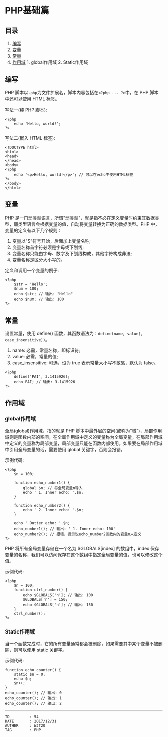 
# PHP基础篇 #

## 目录 ##

1. [编写](#href1)
2. [变量](#href2)
3. [常量](#href3)
4. [作用域](#href4)
 [](#href5)   1. global作用域
 [](#href6)   2. Static作用域

## <a name="href1">编写</a> ##

PHP 脚本以`.php`为文件扩展名，脚本内容包括在`<?php ... ?>`中，在 PHP 脚本中还可以使用 HTML 标签。

写法一(纯 PHP 脚本):

```
<?php
    echo 'Hello, world!';
?>
```

写法二(嵌入 HTML 标签):

```
<!DOCTYPE html>
<html>
<head>
</head>
<body>
<?php
    echo '<p>Hello, world!</p>'; // 可以在echo中使用HTML标签
?>
</body>
</html>
```

## <a name="href2">变量</a> ##

PHP 是一门弱类型语言，所谓"弱类型"，就是指不必在定义变量时约束其数据类型，弱类型语言会根据变量的值，自动将变量转换为正确的数据类型。PHP 中，变量的定义有以下几个规则：

1. 变量以"$"符号开始，后面加上变量名称;
2. 变量名称首字符必须是字母或下划线;
3. 变量名称只能由字母、数字及下划线构成，其他字符构成非法;
4. 变量名称是区分大小写的。

定义和调用一个变量的例子:

```
<?php
    $str = 'Hello';
    $num = 100;
    echo $str; // 输出: "Hello"
    echo $num; // 输出: 100
?>
```

## <a name="href3">常量</a> ##

设置常量，使用 define() 函数，其函数语法为：`define(name, value[, case_insensitive])`。

1. name: 必需，常量名称，即标识符;
2. value: 必需，常量的值;
3. case_insensitive: 可选，设为 true 表示常量大小写不敏感，默认为 false。

```
<?php
    define('PAI', 3.1415926);
    echo PAI; // 输出: 3.1415926
?>
```

## <a name="href4">作用域</a> ##

### <a name="href4-1">global作用域</a> ###

全局(global)作用域，指的就是 PHP 脚本中最外层的空间(或称为"域")，局部作用域则是函数内部的空间，在全局作用域中定义的变量称为全局变量，在局部作用域中定义的变量称为局部变量，局部变量只能在函数内部使用。如果要在局部作用域中引用全局变量的话，需要使用 global 关键字，否则会报错。

示例代码:

```
<?php
    $n = 100;

    function echo_number1() {
        global $n; // 将全局变量n导入
        echo ' 1. Inner echo: '.$n;
    }

    function echo_number2() {
        echo ' 2. Inner echo: '.$n;
    }

    echo ' Outter echo: '.$n;
    echo_number1(); // 输出: ' 1. Inner echo: 100'
    echo_number2(); // 报错，提示说echo_number2函数内的变量n未定义
?>
```

PHP 将所有全局变量存储在一个名为 $GLOBALS[index] 的数组中，index 保存变量的名称，我们可以访问保存在这个数组中指定全局变量的值，也可以修改这个值。

示例代码:

```
<?php
    $n = 100;
    function ctrl_number() {
        echo $GLOBALS['n']; // 输出: 100
        $GLOBALS['n'] = 150;
        echo $GLOBALS['n']; // 输出: 150
    }
    ctrl_number();
?>
```

### <a name="href4-2">Static作用域</a> ###

当一个函数完成时，它的所有变量通常都会被删除，如果需要其中某个变量不被删除，则可以使用 static 关键字。

示例代码:

```
function echo_counter() {
    static $n = 0;
    echo $n;
    $n++;
}
echo_counter(); // 输出: 0
echo_counter(); // 输出: 1
echo_counter(); // 输出: 2
```

---

```
ID         : 54
DATE       : 2017/12/31
AUTHER     : WJT20
TAG        : PHP
```
